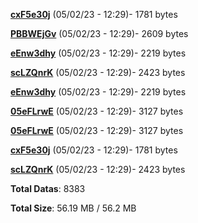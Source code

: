 [**cxF5e30j**](/data/cxF5e30j.txt) (05/02/23 - 12:29)- 1781 bytes

[**PBBWEjGv**](/data/PBBWEjGv.txt) (05/02/23 - 12:29)- 2609 bytes

[**eEnw3dhy**](/data/eEnw3dhy.txt) (05/02/23 - 12:29)- 2219 bytes

[**scLZQnrK**](/data/scLZQnrK.txt) (05/02/23 - 12:29)- 2423 bytes

[**eEnw3dhy**](/data/eEnw3dhy.txt) (05/02/23 - 12:29)- 2219 bytes

[**05eFLrwE**](/data/05eFLrwE.txt) (05/02/23 - 12:29)- 3127 bytes

[**05eFLrwE**](/data/05eFLrwE.txt) (05/02/23 - 12:29)- 3127 bytes

[**cxF5e30j**](/data/cxF5e30j.txt) (05/02/23 - 12:29)- 1781 bytes

[**scLZQnrK**](/data/scLZQnrK.txt) (05/02/23 - 12:29)- 2423 bytes

**Total Datas**: 8383

**Total Size**: 56.19 MB / 56.2 MB